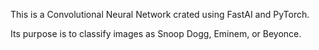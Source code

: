 This is a Convolutional Neural Network crated using FastAI and PyTorch.

Its purpose is to classify images as Snoop Dogg, Eminem, or Beyonce.
